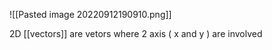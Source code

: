 ![[Pasted image 20220912190910.png]]

2D [[vectors]] are vetors where 2 axis ( x and y ) are involved